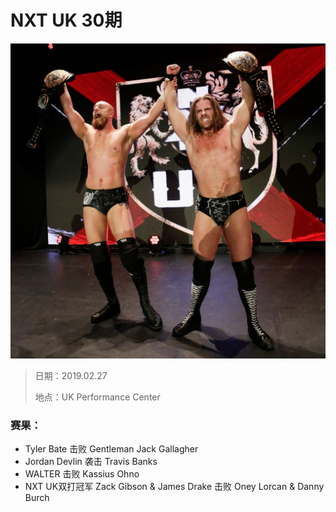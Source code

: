 # NXT UK 30期

![](head.jpg)

> 日期：2019.02.27
>
> 地点：UK Performance Center

### 赛果：
- Tyler Bate 击败 Gentleman Jack Gallagher
- Jordan Devlin 袭击 Travis Banks
- WALTER 击败 Kassius Ohno
- NXT UK双打冠军 Zack Gibson & James Drake 击败 Oney Lorcan & Danny Burch